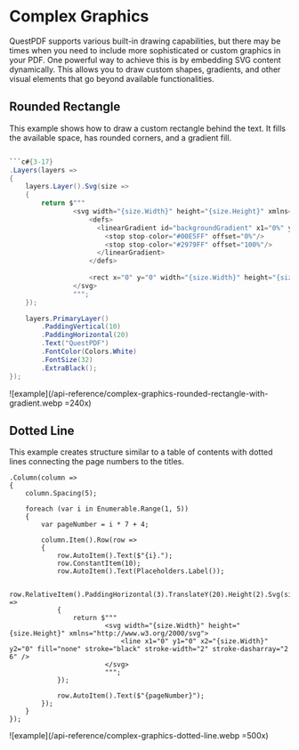 # Complex Graphics

QuestPDF supports various built-in drawing capabilities, but there may be times when you need to include more sophisticated or custom graphics in your PDF. 
One powerful way to achieve this is by embedding SVG content dynamically. 
This allows you to draw custom shapes, gradients, and other visual elements that go beyond available functionalities.


## Rounded Rectangle

This example shows how to draw a custom rectangle behind the text. 
It fills the available space, has rounded corners, and a gradient fill.

```csharp

```c#{3-17}
.Layers(layers =>
{
    layers.Layer().Svg(size =>
    {
        return $"""
                <svg width="{size.Width}" height="{size.Height}" xmlns="http://www.w3.org/2000/svg">
                    <defs>
                      <linearGradient id="backgroundGradient" x1="0%" y1="0%" x2="100%" y2="100%">
                        <stop stop-color="#00E5FF" offset="0%"/>
                        <stop stop-color="#2979FF" offset="100%"/>
                      </linearGradient>
                    </defs>
                
                    <rect x="0" y="0" width="{size.Width}" height="{size.Height}" rx="{size.Height / 2}" ry="{size.Height / 2}" fill="url(#backgroundGradient)" />
                </svg>
                """;
    });

    layers.PrimaryLayer()
        .PaddingVertical(10)
        .PaddingHorizontal(20)
        .Text("QuestPDF")
        .FontColor(Colors.White)
        .FontSize(32)
        .ExtraBlack();
});
```

![example](/api-reference/complex-graphics-rounded-rectangle-with-gradient.webp =240x)


## Dotted Line

This example creates structure similar to a table of contents with dotted lines connecting the page numbers to the titles.

```c#{15-22}
.Column(column =>
{
    column.Spacing(5);
    
    foreach (var i in Enumerable.Range(1, 5))
    {
        var pageNumber = i * 7 + 4;
        
        column.Item().Row(row =>
        {
            row.AutoItem().Text($"{i}.");
            row.ConstantItem(10);
            row.AutoItem().Text(Placeholders.Label());

            row.RelativeItem().PaddingHorizontal(3).TranslateY(20).Height(2).Svg(size =>
            {
                return $"""
                        <svg width="{size.Width}" height="{size.Height}" xmlns="http://www.w3.org/2000/svg">
                            <line x1="0" y1="0" x2="{size.Width}" y2="0" fill="none" stroke="black" stroke-width="2" stroke-dasharray="2 6" />
                        </svg>
                        """;
            });

            row.AutoItem().Text($"{pageNumber}");
        });
    }
});
```

![example](/api-reference/complex-graphics-dotted-line.webp =500x)
